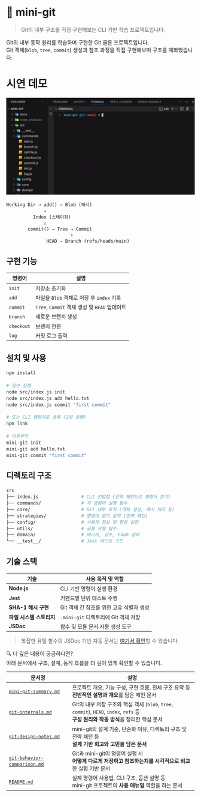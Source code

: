 # 🐙 mini-git

> Git의 내부 구조를 직접 구현해보는 CLI 기반 학습 프로젝트입니다.

Git의 내부 동작 원리를 학습하며 구현한 Git 클론 프로젝트입니다.  
Git 객체(`blob`, `tree`, `commit`) 생성과 참조 과정을 직접 구현해보며 구조를 체화했습니다.

# 시연 데모

<img src="./images/mini-git-demo.gif" width="650" alt="mini-git CLI 시연 데모" />

```plaintext
Working Dir → add() → Blob (해시)
              ↓
          Index (스테이징)
              ↓
        commit() → Tree → Commit
                        ↑
               HEAD → Branch (refs/heads/main)
```

## 구현 기능

| 명령어     | 설명                                          |
| ---------- | --------------------------------------------- |
| `init`     | 저장소 초기화                                 |
| `add`      | 파일을 `Blob` 객체로 저장 후 `index` 기록     |
| `commit`   | `Tree`, `Commit` 객체 생성 및 `HEAD` 업데이트 |
| `branch`   | 새로운 브랜치 생성                            |
| `checkout` | 브랜치 전환                                   |
| `log`      | 커밋 로그 출력                                |

## 설치 및 사용

```bash
npm install

# 일반 실행
node src/index.js init
node src/index.js add hello.txt
node src/index.js commit "first commit"

# 또는 CLI 명령어로 등록 (1회 실행)
npm link

# 이후부터
mini-git init
mini-git add hello.txt
mini-git commit "first commit"

```

## 디렉토리 구조

```bash
src
├── index.js                # CLI 진입점 (전략 패턴으로 명령어 분기)
├── commands/               # 각 명령어 실행 함수
├── core/                   # Git 내부 로직 (객체 생성, 해시 처리 등)
├── strategies/             # 명령어 분기 로직 (전략 패턴)
├── config/                 # 사용자 정보 및 환경 설정
├── utils/                  # 공통 유틸 함수
├── domain/                 # 메시지, 상수, Enum 정의
└── __test__/               # Jest 테스트 코드
```

## 기술 스택

| 기술                     | 사용 목적 및 역할                        |
| ------------------------ | ---------------------------------------- |
| **Node.js**              | CLI 기반 명령어 실행 환경                |
| **Jest**                 | 커맨드별 단위 테스트 수행                |
| **SHA-1 해시 구현**      | Git 객체 간 참조를 위한 고유 식별자 생성 |
| **파일 시스템 스토리지** | `.mini-git` 디렉토리에 Git 객체 저장     |
| **JSDoc**                | 함수 및 모듈 문서 자동 생성 도구         |

> 복잡한 유틸 함수의 JSDoc 기반 자동 문서는 [여기서 확인](https://mindaaaa.github.io/mini-git/global.html)할 수 있습니다.

🔍 더 깊은 내용이 궁금하다면?<br>
아래 문서에서 구조, 설계, 동작 흐름을 더 깊이 있게 확인할 수 있습니다.

| 문서명                                                                                                                   | 설명                                                                                                                                    |
| ------------------------------------------------------------------------------------------------------------------------ | --------------------------------------------------------------------------------------------------------------------------------------- |
| [`mini-git-summary.md`](https://github.com/mindaaaa/Dev-Journey/blob/main/CS/mini-git/mini-git-summary.md)               | 프로젝트 개요, 기능 구성, 구현 흐름, 전체 구조 요약 등<br>**전반적인 설명과 개요**를 담은 메인 문서                                     |
| [`git-internals.md`](https://github.com/mindaaaa/Dev-Journey/blob/main/CS/mini-git/git-internals.md)                     | Git의 내부 저장 구조와 핵심 객체 (`blob`, `tree`, `commit`), `HEAD`, `index`, `refs` 등<br>**구성 원리와 작동 방식**을 정리한 핵심 문서 |
| [`git-design-notes.md`](https://github.com/mindaaaa/Dev-Journey/blob/main/CS/mini-git/git-design-notes.md)               | mini-git의 설계 기준, 단순화 이유, 디렉토리 구조 및 전략 패턴 등<br>**설계 기반 회고와 고민을 담은 문서**                               |
| [`git-behavior-comparison.md`](https://github.com/mindaaaa/Dev-Journey/blob/main/CS/mini-git/git-behavior-comparison.md) | Git과 mini-git이 명령어 실행 시<br>**어떻게 다르게 저장하고 참조하는지를 시각적으로 비교**한 실험 기반 문서                             |
| [`README.md`](https://github.com/mindaaaa/mini-git/blob/main/README.md)                                                  | 실제 명령어 사용법, CLI 구조, 옵션 설명 등<br>mini-git 프로젝트의 **사용 매뉴얼** 역할을 하는 문서                                      |
